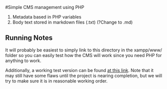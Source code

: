 #Simple CMS management using PHP

1. Metadata based in PHP variables
2. Body text stored in markdown files (.txt) (?Change to .md)

## Running Notes

It will probably be easiest to simply link to this directory in the xampp/www/ 
folder so you can easily test how the CMS will work since you need PHP for 
anything to work.
 
Additionally, a working test version can be found [at this link](http://rm-basic-cms-production.herokuapp.com/). Note that it may still have some flaws until the project is nearing completion, but we will try to make sure it is in reasonable working order.
